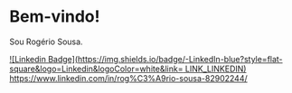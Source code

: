 # Bem-vindo!

Sou Rogério Sousa.

<profile em desenvovilvimento...>

[![Linkedin Badge](https://img.shields.io/badge/-LinkedIn-blue?style=flat-square&logo=Linkedin&logoColor=white&link= LINK_LINKEDIN)]( LINK_LINKEDIN)  
https://www.linkedin.com/in/rog%C3%A9rio-sousa-82902244/
